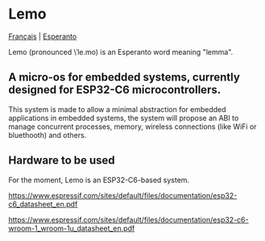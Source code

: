 # Lemo

[Français](./README-FR.md) | [Esperanto](./README-EO.md)

Lemo (pronounced \ˈle.mo\) is an Esperanto word meaning "lemma".

## A micro-os for embedded systems, currently designed for ESP32-C6 microcontrollers.

This system is made to allow a minimal abstraction for embedded applications in embedded systems, the system will propose an ABI to manage concurrent processes, memory, wireless connections (like WiFi or bluethooth) and others.

## Hardware to be used

For the moment, Lemo is an ESP32-C6-based system.

https://www.espressif.com/sites/default/files/documentation/esp32-c6_datasheet_en.pdf

https://www.espressif.com/sites/default/files/documentation/esp32-c6-wroom-1_wroom-1u_datasheet_en.pdf

